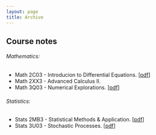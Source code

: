 ```yaml
---
layout: page
title: Archive
---
```


Course notes
------------

###### Mathematics:

* Math 2C03 - Introducion to Differential Equations. \[[pdf](/assets/archive/course_notes/math_2c03_lecture_notes.pdf)\]
* Math 2XX3 - Advanced Calculus II.
* Math 3Q03 - Numerical Explorations. \[[pdf](/assets/archive/course_notes/math_3q03_lecture_notes.pdf)\]

###### Statistics:

* Stats 2MB3 - Statistical Methods & Application. \[[pdf](/assets/archive/course_notes/stats_2mb3_lecture_notes.pdf)\]
* Stats 3U03 - Stochastic Processes. \[[pdf](/assets/archive/course_notes/stats_3u03_lecture_notes.pdf)\]